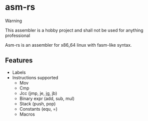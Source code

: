 # asm-rs

> [!WARNING]
> This assembler is a hobby project and shall not be used for anything professional

Asm-rs is an assembler for x86_64 linux with fasm-like syntax.

## Features
 - Labels
 - Instructions supported
   - Mov
   - Cmp
   - Jcc (jmp, je, jg, jb)
   - Binary expr (add, sub, mul)
   - Stack (push, pop)
   - Constants (equ, =)
   - Macros


